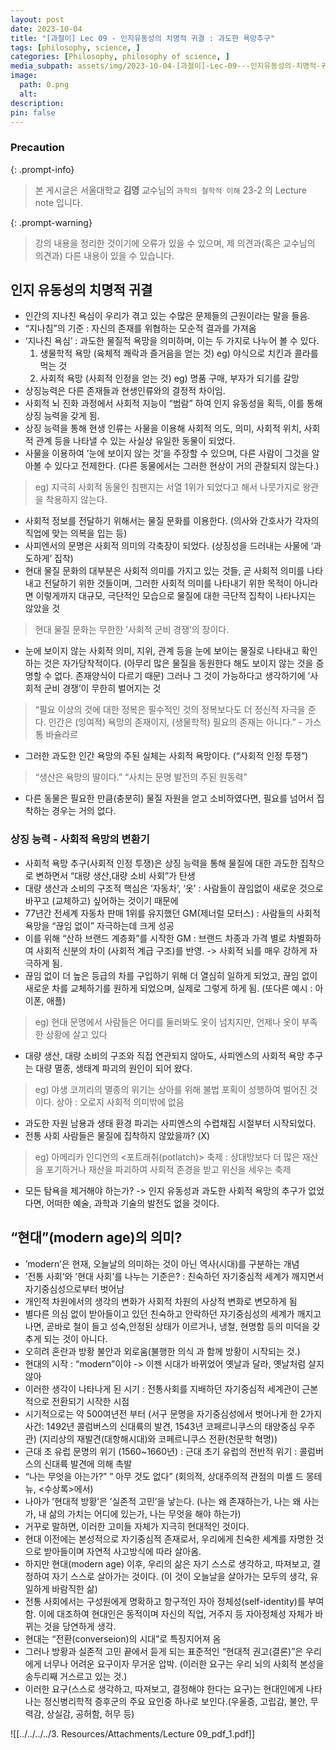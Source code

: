 ```yaml
---
layout: post
date: 2023-10-04
title: "[과철이] Lec 09 - 인지유동성의 치명적 귀결 : 과도한 욕망추구"
tags: [philosophy, science, ]
categories: [Philosophy, philosophy of science, ]
media_subpath: assets/img/2023-10-04-[과철이]-Lec-09---인지유동성의-치명적-귀결-:-과도한-욕망추구.md
image:
  path: 0.png
  alt:  
description:  
pin: false
---
```



### Precaution


{: .prompt-info}


> 본 게시글은 서울대학교 **김영** 교수님의 `과학의 철학적 이해` 23-2 의 Lecture note 입니다. 


{: .prompt-warning}


> 강의 내용을 정리한 것이기에 오류가 있을 수 있으며, 제 의견과(혹은 교수님의 의견과) 다른 내용이 있을 수 있습니다.


## 인지 유동성의 치명적 귀결

- 인간의 지나친 욕심이 우리가 겪고 있는 수많은 문제들의 근원이라는 말을 들음.
- “지나침”의 기준 : 자신의 존재를 위협하는 모순적 결과를 가져옴
- ‘지나친 욕심’ : 과도한 물질적 욕망을 의미하며, 이는 두 가지로 나누어 볼 수 있다.
	1. 생물학적 욕망 (육체적 쾌락과 즐거음을 얻는 것) eg) 야식으로 치킨과 콜라를 먹는 것
	2. 사회적 욕망 (사회적 인정을 얻는 것) eg) 명품 구매, 부자가 되기를 갈망
- 상징능력은 다른 존재들과 현생인류와의 결정적 차이임.
- 사회적 뇌 진화 과정에서 사회적 지능이 “범람” 하여 인지 유동성을 획득, 이를 통해 상징 능력을 갖게 됨.
- 상징 능력을 통해 현생 인류는 사물을 이용해 사회적 의도, 의미, 사회적 위치, 사회적 관계 등을 나타낼 수 있는 사실상 유일한 동물이 되었다.
- 사물을 이용하여 ’눈에 보이지 않는 것’을 주장할 수 있으며, 다른 사람이 그것을 알아볼 수 있다고 전제한다. (다른 동물에서는 그러한 현상이 거의 관찰되지 않는다.)
> eg) 지극히 사회적 동물인 침팬지는 서열 1위가 되었다고 해서 나뭇가지로 왕관을 착용하지 않는다.
- 사회적 정보를 전달하기 위해서는 물질 문화를 이용한다. (의사와 간호사가 각자의 직업에 맞는 의복을 입는 등)
- 사피엔서의 문명은 사회적 의미의 각축장이 되었다. (상징성을 드러내는 사물에 ‘과도하게’ 집착)
- 현대 물질 문화의 대부분은 사회적 의미를 가지고 있는 것들, 곧 사회적 의미를 나타내고 전달하기 위한 것들이며, 그러한 사회적 의미를 나타내기 위한 목적이 아니라면 이렇게까지 대규모, 극단적인 모습으로 물질에 대한 극단적 집착이 나타나지는 않았을 것
> 현대 물질 문화는 무한한 ’사회적 군비 경쟁’의 장이다.
- 눈에 보이지 않는 사회적 의미, 지위, 관계 등을 눈에 보이는 물질로 나타내고 확인하는 것은 자가당착적이다. (아무리 많은 물질을 동원한다 해도 보이지 않는 것을 증명할 수 없다. 존재양식이 다르기 때문) 그러나 그 것이 가능하다고 생각하기에 ’사회적 군비 경쟁’이 무한히 벌어지는 것
> “필요 이상의 것에 대한 정복은 필수적인 것의 정복보다도 더 정신적 자극을 준다. 인간은 (잉여적) 욕망의 존재이지, (생물학적) 필요의 존재는 아니다.” - 가스통 바슐라르
- 그러한 과도한 인간 욕망의 주된 실체는 사회적 욕망이다. (“사회적 인정 투쟁”)
> “생산은 욕망의 딸이다.”
> “사치는 문명 발전의 주된 원동력”
- 다른 동물은 필요한 만큼(충분히) 물질 자원을 얻고 소비하였다면, 필요를 넘어서 집착하는 경우는 거의 없다.

### 상징 능력 - 사회적 욕망의 변환기

- 사회적 욕망 추구(사회적 인정 투쟁)은 상징 능력을 통해 물질에 대한 과도한 집착으로 변하면서 “대량 생산,대량 소비 사회”가 탄생
- 대량 생산과 소비의 구조적 핵심은 ‘자동차’, ‘옷’ : 사람들이 끊임없이 새로운 것으로 바꾸고 (교체하고) 싶어하는 것이기 때문에
- 77년간 전세계 자동차 판매 1위를 유지했던 GM(제너럴 모터스) : 사람들의 사회적 욕망을 “끊임 없이” 자극하는데 크게 성공
- 이를 위해 “산하 브랜드 계층화”를 시작한 GM : 브랜드 차종과 가격 별로 차별화하여 사회적 신분의 차이 (사회적 계급 구조)를 반영. -> 사회적 뇌를 매우 강하게 자극하게 됨.
- 끊임 없이 더 높은 등급의 차를 구입하기 위해 더 열심히 일하게 되었고, 끊임 없이 새로운 차를 교체하기를 원하게 되었으며, 실제로 그렇게 하게 됨. (또다른 예시 : 아이폰, 애플)
> eg) 현대 문명에서 사람들은 어디를 둘러봐도 옷이 넘치지만, 언제나 옷이 부족한 상황에 살고 있다
- 대량 생산, 대량 소비의 구조와 직접 연관되지 않아도, 사피엔스의 사회적 욕망 추구는 대량 멸종, 생태계 파괴의 원인이 되어 왔다.
> eg) 야생 코끼리의 멸종의 위기는 상아를 위해 불법 포획이 성행하여 벌어진 것이다. 상아 : 오로지 사회적 의미밖에 없음
- 과도한 자원 남용과 생태 환경 파괴는 사피엔스의 수렵채집 시절부터 시작되었다.
- 전통 사회 사람들은 물질에 집착하지 않았을까? (X)
> eg) 아메리카 인디언의 <포트래취(potlatch)> 축제 : 상대방보다 더 많은 재산을 포기하거나 재산을 파괴하여 사회적 존경을 받고 위신을 세우는 축제
- 모든 탐욕을 제거해야 하는가? -> 인지 유동성과 과도한 사회적 욕망의 추구가 없었다면, 어떠한 예술, 과학과 기술의 발전도 없을 것이다.

## “현대”(modern age)의 의미?

- ’modern’은 현재, 오늘날의 의미하는 것이 아닌 역사(시대)를 구분하는 개념
- ’전통 사회’와 ’현대 사회’를 나누는 기준은? : 친숙하던 자기중심적 세계가 깨지면서 자기중심성으로부터 벗어남
- 개인적 차원에서의 생각의 변화가 사회적 차원의 사상적 변화로 변모하게 됨
- 별다른 의심 없이 받아들이고 있던 친숙하고 안락하던 자기중심성의 세계가 깨지고 나면, 곧바로 철이 들고 성숙,안정된 상태가 이르거나, 냉철, 현명함 등의 미덕을 갖추게 되는 것이 아니다.
- 오히려 혼란과 방황 불안과 외로움(불행한 의식 과 함께 방황이 시작되는 것.)
- 현대의 시작 : “modern”이야 -> 이젠 시대가 바뀌었어 옛날과 달라, 옛날처럼 살지 않아
- 이러한 생각이 나타나게 된 시기 : 전통사회를 지배하던 자기중심적 세계관이 근본적으로 전환되기 시작한 시점
- 시기적으로는 약 500여년전 부터 (서구 문명을 자기중심성에서 벗어나게 한 2가지 사건: 1492년 콜럼버스의 신대륙의 발견, 1543년 코페르니쿠스의 태양중심 우주관) (지리상의 재발견(대항해시대)와 코페르니쿠스 전환(천문학 혁명))
- 근대 초 유럽 문명의 위기 (1560~1660년) : 근대 초기 유럽의 전반적 위기 : 콜럼버스의 신대륙 발견에 의해 촉발
- “나는 무엇을 아는가?” ” 아무 것도 없다” (회의적, 상대주의적 관점의 미셸 드 몽테뉴, <수상록>에서)
- 나아가 ’현대적 방황’은 ’실존적 고민’을 낳는다. (나는 왜 존재하는가, 나는 왜 사는가, 내 삶의 가치는 어디에 있는가, 나는 무엇을 해야 하는가)
- 거꾸로 말하면, 이러한 고미들 자체가 지극히 현대적인 것이다.
- 현대 이전에는 본성적으로 자기중심적 존재로서, 우리에게 친숙한 세계를 자명한 것으로 받아들이며 자연적 사고방식에 따라 살아옴.
- 하지만 현대(modern age) 이후, 우리의 삶은 자기 스스로 생각하고, 따져보고, 결정하여 자기 스스로 살아가는 것이다. (이 것이 오늘날을 살아가는 모두의 생각, 유일하게 바람직한 삶)
- 전통 사회에서는 구성원에게 명확하고 항구적인 자아 정체성(self-identity)를 부여함. 이에 대조하여 현대인은 동적이며 자신의 직업, 거주지 등 자아정체성 자체가 바뀌는 것을 당연하게 생각.
- 현대는 “전환(converseion)의 시대”로 특징지어져 옴
- 그러나 방황과 실존적 고민 끝에서 듣게 되는 표준적인 “현대적 권고(결론)”은 우리에게 너무나 어려운 요구이자 무거운 압박. (이러한 요구는 우리 뇌의 사회적 본성을 송두리째 거스르고 있는 것.)
- 이러한 요구(스스로 생각하고, 따져보고, 결정해야 한다는 요구)는 현대인에게 나타나는 정신병리학적 증후군의 주요 요인중 하나로 보인다.(우울증, 고립감, 불안, 무력감, 상실감, 공허함, 허무 등)

![[../../../../3. Resources/Attachments/Lecture 09_pdf_1.pdf]]

